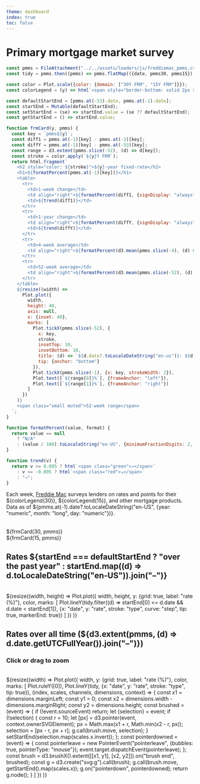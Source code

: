 ```yaml
---
theme: dashboard
index: true
toc: false
---
```


# Primary mortgage market survey

```js
const pmms = FileAttachment("../../assets/loaders/js/freddiemac_pmms.csv").csv({typed: true});
const tidy = pmms.then((pmms) => pmms.flatMap(({date, pmms30, pmms15}) => [{date, rate: pmms30, type: "30Y FRM"}, {date, rate: pmms15, type: "15Y FRM"}]));
```

```js
const color = Plot.scale({color: {domain: ["30Y FRM", "15Y FRM"]}});
const colorLegend = (y) => html`<span style="border-bottom: solid 2px ${color.apply(`${y}Y FRM`)};">${y}-year fixed-rate</span>`;
```

```js
const defaultStartEnd = [pmms.at(-53).date, pmms.at(-1).date];
const startEnd = Mutable(defaultStartEnd);
const setStartEnd = (se) => startEnd.value = (se ?? defaultStartEnd);
const getStartEnd = () => startEnd.value;
```

```js
function frmCard(y, pmms) {
  const key = `pmms${y}`;
  const diff1 = pmms.at(-1)[key] - pmms.at(-2)[key];
  const diffY = pmms.at(-1)[key] - pmms.at(-53)[key];
  const range = d3.extent(pmms.slice(-52), (d) => d[key]);
  const stroke = color.apply(`${y}Y FRM`);
  return html.fragment`
    <h2 style="color: ${stroke}">${y}-year fixed-rate</h2>
    <h1>${formatPercent(pmms.at(-1)[key])}</h1>
    <table>
      <tr>
        <td>1-week change</td>
        <td align="right">${formatPercent(diff1, {signDisplay: "always"})}</td>
        <td>${trend(diff1)}</td>
      </tr>
      <tr>
        <td>1-year change</td>
        <td align="right">${formatPercent(diffY, {signDisplay: "always"})}</td>
        <td>${trend(diffY)}</td>
      </tr>
      <tr>
        <td>4-week average</td>
        <td align="right">${formatPercent(d3.mean(pmms.slice(-4), (d) => d[key]))}</td>
      </tr>
      <tr>
        <td>52-week average</td>
        <td align="right">${formatPercent(d3.mean(pmms.slice(-52), (d) => d[key]))}</td>
      </tr>
    </table>
    ${resize((width) =>
      Plot.plot({
        width,
        height: 40,
        axis: null,
        x: {inset: 40},
        marks: [
          Plot.tickX(pmms.slice(-52), {
            x: key,
            stroke,
            insetTop: 10,
            insetBottom: 10,
            title: (d) => `${d.date?.toLocaleDateString("en-us")}: ${d[key]}%`,
            tip: {anchor: "bottom"}
          }),
          Plot.tickX(pmms.slice(-1), {x: key, strokeWidth: 2}),
          Plot.text([`${range[0]}%`], {frameAnchor: "left"}),
          Plot.text([`${range[1]}%`], {frameAnchor: "right"})
        ]
      })
    )}
    <span class="small muted">52-week range</span>
  `;
}

function formatPercent(value, format) {
  return value == null
    ? "N/A"
    : (value / 100).toLocaleString("en-US", {minimumFractionDigits: 2, style: "percent", ...format});
}

function trend(v) {
  return v >= 0.005 ? html`<span class="green">↗︎</span>`
    : v <= -0.005 ? html`<span class="red">↘︎</span>`
    : "→";
}
```

Each week, [Freddie Mac](https://www.freddiemac.com/pmms/about-pmms.html) surveys lenders on rates and points for their ${colorLegend(30)}, ${colorLegend(15)}, and other mortgage products. Data as of ${pmms.at(-1).date?.toLocaleDateString("en-US", {year: "numeric", month: "long", day: "numeric"})}.

<style type="text/css">
@container (min-width: 560px) {
  .grid-cols-2-3 {
    grid-template-columns: 1fr 1fr;
  }
  .grid-cols-2-3 .grid-colspan-2 {
    grid-column: span 2;
  }
}

@container (min-width: 840px) {
  .grid-cols-2-3 {
    grid-template-columns: 1fr 2fr;
    grid-auto-flow: column;
  }
}
</style>

<div class="grid grid-cols-2-3" style="margin-top: 2rem;">
  <div class="card">${frmCard(30, pmms)}</div>
  <div class="card">${frmCard(15, pmms)}</div>
  <div class="card grid-colspan-2 grid-rowspan-2" style="display: flex; flex-direction: column;">
    <h2>Rates ${startEnd === defaultStartEnd ? "over the past year" : startEnd.map((d) => d.toLocaleDateString("en-US")).join("–")}</h2><br>
    <span style="flex-grow: 1;">${resize((width, height) =>
      Plot.plot({
        width,
        height,
        y: {grid: true, label: "rate (%)"},
        color,
        marks: [
          Plot.lineY(tidy.filter((d) => startEnd[0] <= d.date && d.date < startEnd[1]), {x: "date", y: "rate", stroke: "type", curve: "step", tip: true, markerEnd: true})
        ]
      })
    )}</span>
  </div>
</div>

<div class="grid">
  <div class="card">
    <h2>Rates over all time (${d3.extent(pmms, (d) => d.date.getUTCFullYear()).join("–")})</h2>
    <h3>Click or drag to zoom</h3><br>
    ${resize((width) =>
      Plot.plot({
        width,
        y: {grid: true, label: "rate (%)"},
        color,
        marks: [
          Plot.ruleY([0]),
          Plot.lineY(tidy, {x: "date", y: "rate", stroke: "type", tip: true}),
          (index, scales, channels, dimensions, context) => {
            const x1 = dimensions.marginLeft;
            const y1 = 0;
            const x2 = dimensions.width - dimensions.marginRight;
            const y2 = dimensions.height;
            const brushed = (event) => {
              if (!event.sourceEvent) return;
              let {selection} = event;
              if (!selection) {
                const r = 10;
                let [px] = d3.pointer(event, context.ownerSVGElement);
                px = Math.max(x1 + r, Math.min(x2 - r, px));
                selection = [px - r, px + r];
                g.call(brush.move, selection);
              }
              setStartEnd(selection.map(scales.x.invert));
            };
            const pointerdowned = (event) => {
              const pointerleave = new PointerEvent("pointerleave", {bubbles: true, pointerType: "mouse"});
              event.target.dispatchEvent(pointerleave);
            };
            const brush = d3.brushX().extent([[x1, y1], [x2, y2]]).on("brush end", brushed);
            const g = d3.create("svg:g").call(brush);
            g.call(brush.move, getStartEnd().map(scales.x));
            g.on("pointerdown", pointerdowned);
            return g.node();
          }
        ]
      })
    )}
  </div>
</div>